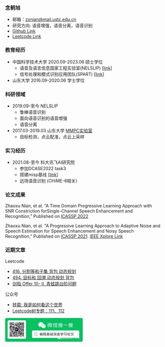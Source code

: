 
### 念朝旭

- 邮箱：zxnian@mail.ustc.edu.cn
- 研究方向: 语音增强，语音分离，语音识别
- [Github Link](https://github.com/elissopp)
- [Leetcode Link](https://leetcode-cn.com/u/zxnian_ustc/)

### 教育经历

- 中国科学技术大学      2020.09-2023.06 硕士学位 
    - 语音及语言信息国家工程实验室(NELSLIP) [[link](http://nelslip.ustc.edu.cn/)]
    - 信号处理和模式识别应用团队(SPART) [[link](http://staff.ustc.edu.cn/~jundu/index.html)]
- 山东大学      2016.09-2020.06 学士学位

### 科研领域

- 2019.09-至今    NELSLIP
    - 鲁棒语音识别  
    - 面向语音识别的语音增强
    - 语音分离
- 2017.03-2019.03   山东大学 [MMPC实验室](www.mmpc.pw)
    - 目标检测，点云配准，点云上采样

### 实习经历

- 2021.08-至今    科大讯飞AI研究院
    - 参加DCASE2022 task3
    - 搭建misp基线 [[link](https://github.com/mispchallenge/misp2021_baseline)]
    - 远场语音识别 (CHiME-6相关)

### 论文成果
Zhaoxu Nian, et al. “A Time Domain Progressive Learning Approach with SNR Constriction forSingle-Channel Speech Enhancement and Recognition,”  Published on [ICASSP 2022](https://2022.ieeeicassp.org/)

Zhaoxu Nian, et al. "A Progressive Learning Approach to Adaptive Noise and Speech Estimation for Speech Enhancement and Noisy Speech Recognition," Published on [ICASSP 2021](https://2021.ieeeicassp.org/). [IEEE Xplore Link](https://ieeexplore.ieee.org/document/9413395)


### 近期文章

Leetcode
- [416. 分割等和子集 背包 动态规划](https://leetcode-cn.com/problems/partition-equal-subset-sum/solution/416-fen-ge-deng-he-zi-ji-bei-bao-dong-ta-ip91/)
- [494. 目标和 回溯 动态规划 背包](https://leetcode-cn.com/problems/target-sum/solution/494-mu-biao-he-by-zxnian_ustc-fqey/)
- [剑指 Offer 10- II. 青蛙跳台阶问题](https://leetcode-cn.com/problems/qing-wa-tiao-tai-jie-wen-ti-lcof/solution/jian-zhi-offer-10-ii-qing-wa-tiao-tai-ji-8cdk/)

公众号
- [转载: 我是如何看这个世界](https://mp.weixin.qq.com/s?__biz=MzAwNjY3MzExOQ==&mid=2247484009&idx=1&sn=906b83edc3431d3eb6a3da942d0743c3&chksm=9b0885d9ac7f0ccf28792f9a313ab84d8dca87e520162afbb99947e30bd7b8aca5f1293c32d8&token=1523695542&lang=zh_CN#rd)
- [Leetcode树专题：111、112](https://mp.weixin.qq.com/s?__biz=MzAwNjY3MzExOQ==&mid=2247484005&idx=1&sn=32db038fc3d64347ce8dd8a17eb68368&chksm=9b0885d5ac7f0cc3dd68945262251baae829596197eb10e42442e7fd8eca48e53b2547ba4ce6&token=1523695542&lang=zh_CN#rd)


<img src="/title.png" width="50%">
